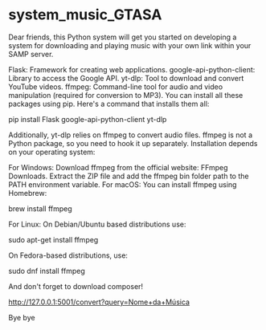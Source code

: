 # system_music_GTASA
Dear friends, this Python system will get you started on developing a system for downloading and playing music with your own link within your SAMP server.

Flask: Framework for creating web applications.
google-api-python-client: Library to access the Google API.
yt-dlp: Tool to download and convert YouTube videos.
ffmpeg: Command-line tool for audio and video manipulation (required for conversion to MP3).
You can install all these packages using pip. Here's a command that installs them all:

pip install Flask google-api-python-client yt-dlp

Additionally, yt-dlp relies on ffmpeg to convert audio files. ffmpeg is not a Python package, so you need to hook it up separately. Installation depends on your operating system:

For Windows:
Download ffmpeg from the official website: FFmpeg Downloads.
Extract the ZIP file and add the ffmpeg bin folder path to the PATH environment variable.
For macOS:
You can install ffmpeg using Homebrew:

brew install ffmpeg

For Linux:
On Debian/Ubuntu based distributions use:

sudo apt-get install ffmpeg

On Fedora-based distributions, use:

sudo dnf install ffmpeg



And don't forget to download composer!

http://127.0.0.1:5001/convert?query=Nome+da+Música

Bye bye
